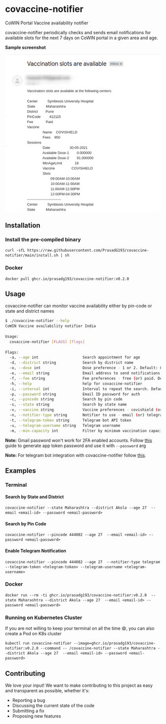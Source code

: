 # covaccine-notifier

CoWIN Portal Vaccine availability notifier

covaccine-notifier periodically checks and sends email notifications for available slots for the next 7 days on CoWIN portal in a given area and age.

**Sample screenshot**

![email notification](./screenshot.png)

## Installation

### Install the pre-compiled binary

```
curl -sfL https://raw.githubusercontent.com/PrasadG193/covaccine-notifier/main/install.sh | sh
```

### Docker
```
docker pull ghcr.io/prasadg193/covaccine-notifier:v0.2.0
```

## Usage

covaccine-notifier can monitor vaccine availability either by pin-code or state and district names

```bash
$ ./covaccine-notifier --help
CoWIN Vaccine availability notifier India

Usage:
  covaccine-notifier [FLAGS] [flags]

Flags:
  -a, --age int                    Search appointment for age
  -d, --district string            Search by district name
  -o, --dose int                   Dose preference - 1 or 2. Default: 0 (both)
  -e, --email string               Email address to send notifications
  -f, --fee string                 Fee preferences - free (or) paid. Default: No preference
  -h, --help                       help for covaccine-notifier
  -i, --interval int               Interval to repeat the search. Default: (60) second
  -p, --password string            Email ID password for auth
  -c, --pincode string             Search by pin code
  -s, --state string               Search by state name
  -v, --vaccine string             Vaccine preferences - covishield (or) covaxin. Default: No preference
  -n, --notifier-type string       Notifier to use - email (or) telegram. Default: email
  -t, --telegram-token string      Telegram bot API token
  -u, --telegram-username string   Telegram username 
  -m, --min-capacity int           Filter by minimum vaccination capacity. Default: 1
```

**Note:** Gmail password won't work for 2FA enabled accounts. Follow [this](https://support.google.com/accounts/answer/185833?p=InvalidSecondFactor&visit_id=637554658548216477-2576856839&rd=1) guide to generate app token password and use it with `--password` arg 

**Note:** For telegram bot integration with covaccine-notifier follow [this](./docs/telegram-integration.md).

## Examples

### Terminal

#### Search by State and District

```
covaccine-notifier --state Maharashtra --district Akola --age 27  --email <email-id> --password <email-password>
```

#### Search by Pin Code

```
covaccine-notifier --pincode 444002 --age 27  --email <email-id> --password <email-password>
```

#### Enable Telegram Notification

```
covaccine-notifier --pincode 444002 --age 27  --notifier-type telegram --telegram-token <telegram-token> --telegram-username <telegram-username>
```

### Docker

```
docker run --rm -ti ghcr.io/prasadg193/covaccine-notifier:v0.2.0  --state Maharashtra --district Akola --age 27  --email <email-id> --password <email-password>
```

### Running on Kubernetes Cluster

If you are not willing to keep your terminal on all the time :smile:, you can also create a Pod on K8s cluster

```
kubectl run covaccine-notifier --image=ghcr.io/prasadg193/covaccine-notifier:v0.2.0 --command -- /covaccine-notifier --state Maharashtra --district Akola --age 27  --email <email-id> --password <email-password>
```

## Contributing

We love your input! We want to make contributing to this project as easy and transparent as possible, whether it's:
- Reporting a bug
- Discussing the current state of the code
- Submitting a fix
- Proposing new features
